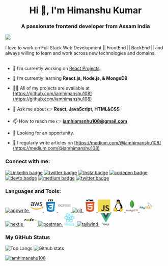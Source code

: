 <h1 align="center">Hi 👋, I'm Himanshu Kumar</h1>
<h3 align="center">A passionate frontend developer from Assam India</h3> 

![](https://komarev.com/ghpvc/?username=iamhimanshu108&color=brightgreen&style=flat)


I love to work on Full Stack Web Development || FrontEnd || BackEnd || and always willing to learn and work across new technologies and domains. <br/> <br/>

- 🔭 I’m currently working on [React Projects](https://github.com/iamhimanshu108/React20days)

- 🌱 I’m currently learning **React.js, Node.js, & MongoDB**

- 👨‍💻 All of my projects are available at [https://github.com/iamhimanshu108](https://github.com/iamhimanshu108)
- 💬 Ask me about   👉  **React, JavaScript, HTML&CSS**
- 📫 How to reach me  👉  **iamhiamsnhu108@gmail.com**
- 👯 Looking for an opportunity.
- 📝 I regularly write articles on [https://medium.com/@iamhimanshu108](https://medium.com/@iamhimanshu108)

<h3 align="left">Connect with me:</h3>
<p align="left">

[![Linkedin badge](https://img.shields.io/badge/LinkedIn-0077B5?style=for-the-badge&logo=linkedin&logoColor=white)](https://www.linkedin.com/in/iamhimanshu108)
[![twitter badge](https://img.shields.io/badge/Twitter-1DA1F2?style=for-the-badge&logo=twitter&logoColor=white)](https://twitter.com/iamhimanshu108)
[![Insta badge](https://img.shields.io/badge/Instagram-E4405F?style=for-the-badge&logo=instagram&logoColor=white)](https://www.instagram.com/iamhimanshu108)
[![codepen badge](https://img.shields.io/badge/Codepen-000000?style=for-the-badge&logo=codepen&logoColor=white)]("https://codepen.io/https://codepen.io/iamhimanshu108")
[![devto badge](https://img.shields.io/badge/dev.to-0A0A0A?style=for-the-badge&logo=devdotto&logoColor=white)]("https://dev.to/https://dev.to/iamhimanshu108")
[![medium badge](https://img.shields.io/badge/Medium-12100E?style=for-the-badge&logo=medium&logoColor=white)]("https://medium.com/@iamhimanshu108")
[![twitter badge](https://img.shields.io/badge/instagram-@iamhimanshu108-%23E4415F?style=flat&logo=instagram&logoColor=white)](https://www.instagram.com/iamhimanshu108)


<h3 align="left">Languages and Tools:</h3>
<p align="left"> <a href="https://appwrite.io" target="_blank" rel="noreferrer"> <img src="https://www.vectorlogo.zone/logos/appwriteio/appwriteio-icon.svg" alt="appwrite" width="40" height="40"/> </a> <a href="https://aws.amazon.com" target="_blank" rel="noreferrer"> <img src="https://raw.githubusercontent.com/devicons/devicon/master/icons/amazonwebservices/amazonwebservices-original-wordmark.svg" alt="aws" width="40" height="40"/> </a> <a href="https://www.w3schools.com/css/" target="_blank" rel="noreferrer"> <img src="https://raw.githubusercontent.com/devicons/devicon/master/icons/css3/css3-original-wordmark.svg" alt="css3" width="40" height="40"/> </a> <a href="https://expressjs.com" target="_blank" rel="noreferrer"> <img src="https://raw.githubusercontent.com/devicons/devicon/master/icons/express/express-original-wordmark.svg" alt="express" width="40" height="40"/> </a> <a href="https://git-scm.com/" target="_blank" rel="noreferrer"> <img src="https://www.vectorlogo.zone/logos/git-scm/git-scm-icon.svg" alt="git" width="40" height="40"/> </a> <a href="https://www.w3.org/html/" target="_blank" rel="noreferrer"> <img src="https://raw.githubusercontent.com/devicons/devicon/master/icons/html5/html5-original-wordmark.svg" alt="html5" width="40" height="40"/> </a> <a href="https://developer.mozilla.org/en-US/docs/Web/JavaScript" target="_blank" rel="noreferrer"> <img src="https://raw.githubusercontent.com/devicons/devicon/master/icons/javascript/javascript-original.svg" alt="javascript" width="40" height="40"/> </a> <a href="https://www.linux.org/" target="_blank" rel="noreferrer"> <img src="https://raw.githubusercontent.com/devicons/devicon/master/icons/linux/linux-original.svg" alt="linux" width="40" height="40"/> </a> <a href="https://www.mongodb.com/" target="_blank" rel="noreferrer"> <img src="https://raw.githubusercontent.com/devicons/devicon/master/icons/mongodb/mongodb-original-wordmark.svg" alt="mongodb" width="40" height="40"/> </a> <a href="https://www.mysql.com/" target="_blank" rel="noreferrer"> <img src="https://raw.githubusercontent.com/devicons/devicon/master/icons/mysql/mysql-original-wordmark.svg" alt="mysql" width="40" height="40"/> </a> <a href="https://nextjs.org/" target="_blank" rel="noreferrer"> <img src="https://cdn.worldvectorlogo.com/logos/nextjs-2.svg" alt="nextjs" width="40" height="40"/> </a> <a href="https://nodejs.org" target="_blank" rel="noreferrer"> <img src="https://raw.githubusercontent.com/devicons/devicon/master/icons/nodejs/nodejs-original-wordmark.svg" alt="nodejs" width="40" height="40"/> </a> <a href="https://postman.com" target="_blank" rel="noreferrer"> <img src="https://www.vectorlogo.zone/logos/getpostman/getpostman-icon.svg" alt="postman" width="40" height="40"/> </a> <a href="https://reactjs.org/" target="_blank" rel="noreferrer"> <img src="https://raw.githubusercontent.com/devicons/devicon/master/icons/react/react-original-wordmark.svg" alt="react" width="40" height="40"/> </a> <a href="https://tailwindcss.com/" target="_blank" rel="noreferrer"> <img src="https://www.vectorlogo.zone/logos/tailwindcss/tailwindcss-icon.svg" alt="tailwind" width="40" height="40"/> </a> <a href="https://vuejs.org/" target="_blank" rel="noreferrer"> <img src="https://raw.githubusercontent.com/devicons/devicon/master/icons/vuejs/vuejs-original-wordmark.svg" alt="vuejs" width="40" height="40"/> </a> </p>

### My GitHub Status

![Top Langs](https://github-readme-stats.vercel.app/api/top-langs/?username=iamhimanshu108) ![Github stats](https://github-readme-stats.vercel.app/api?username=iamhimanshu108&show_icons=true)

<p align="left"> <a href="https://github.com/ryo-ma/github-profile-trophy"><img src="https://github-profile-trophy.vercel.app/?username=iamhimanshu108&row=1&column=6" alt="iamhimanshu108" /></a> </p>

<!--
<p><img align="left" src="https://github-readme-stats.vercel.app/api/top-langs?username=iamhimanshu108&show_icons=true&locale=en&layout=compact" alt="iamhimanshu108" /></p> -->

<!--
<p>&nbsp;<img align="center" src="https://github-readme-stats.vercel.app/api?username=iamhimanshu108&show_icons=true&locale=en" alt="iamhimanshu108" /></p>

<p><img align="center" src="https://github-readme-streak-stats.herokuapp.com/?user=iamhimanshu108&" alt="iamhimanshu108" /></p>

<p align="left"> <img src="https://komarev.com/ghpvc/?username=iamhimanshu108&label=Profile%20views&color=0e75b6&style=flat" alt="iamhimanshu108" /> </p>

<p align="left"> <a href="https://github.com/ryo-ma/github-profile-trophy"><img src="https://github-profile-trophy.vercel.app/?username=iamhimanshu108" alt="iamhimanshu108" /></a> </p>

<p align="left"> <a href="https://twitter.com/iamhimanshu108" target="blank"><img src="https://img.shields.io/twitter/follow/iamhimanshu108?logo=twitter&style=for-the-badge" alt="iamhimanshu108" /></a> </p>  -->
